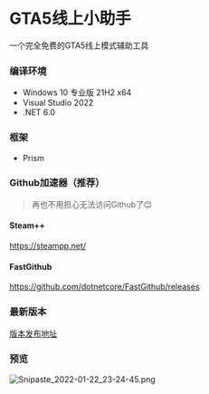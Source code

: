 # GTA5线上小助手

一个完全免费的GTA5线上模式辅助工具

### 编译环境

* Windows 10 专业版 21H2 x64  
* Visual Studio 2022  
* .NET 6.0  

### 框架

* Prism

### Github加速器（推荐）

> 再也不用担心无法访问Github了😊

#### Steam++
https://steampp.net/

#### FastGithub
https://github.com/dotnetcore/FastGithub/releases

### 最新版本

[版本发布地址](https://github.com/CrazyZhang666/GTA5OnlineTools/releases)  

### 预览

![Snipaste_2022-01-22_23-24-45.png](https://s2.loli.net/2022/01/26/YzSXPtojC4qcFuI.png)
